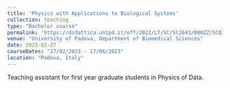 ```yaml
---
title: 'Physics with Applications to Biological Systems'
collection: teaching
type: "Bachelor course"
permalink: 'https://didattica.unipd.it/off/2022/LT/SC/SC2643/000ZZ/SCQ1099241/N0'
venue: "University of Padova, Department of Biomedical Sciences"
date: 2023-02-27
courseDates: "27/02/2023 - 17/06/2023"
location: "Padova, Italy"
---
```

Teaching assistant for first year graduate students in Physics of Data.
